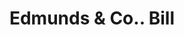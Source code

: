 ---
doi: 10.7916/D8PR9704
date_other: '1860'
date_other_textual: 1860-1869
form: printed ephemera
genre:
- Invoices
name:
- Edmunds & Co.
object_in_context_url: https://biggert.cul.columbia.edu/items/view/ave_biggert_00768
subject_hierarchical_geographic:
- Concord, New Hampshire, United States
subject_name:
- Edmunds & Co.
title: Edmunds & Co.. Bill
sort_title: Edmunds & Co.. Bill
call_number: ave_biggert_00768
coordinates:
- 43.20666666666667,-71.53805555555556
pid: ave_biggert_00768
identifiers: ave_biggert_00768
thumbnail: false
permalink: /biggert/ave_biggert_00768/
layout: iiif-image-page
---